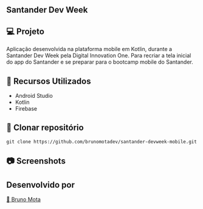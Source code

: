 ## Santander Dev Week





## 💻 Projeto

Aplicação desenvolvida na plataforma mobile em Kotlin, durante a Santander Dev Week pela Digital Innovation One. Para recriar a tela inicial do app do Santander e se preparar para o bootcamp mobile do Santander.



## 🔧 Recursos Utilizados

- Android Studio
- Kotlin
- Firebase



## 💾 Clonar repositório

`git clone https://github.com/brunomotadev/santander-devweek-mobile.git`

## 📷 Screenshots



## Desenvolvido por

[:man: Bruno Mota](https://www.linkedin.com/in/brunomota-dev/)

